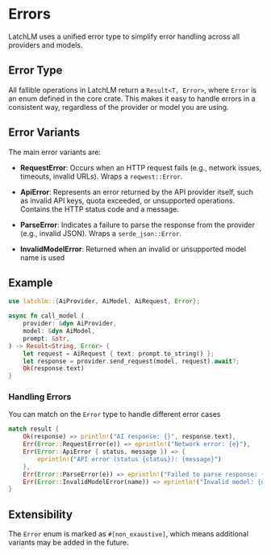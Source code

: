 # Errors

LatchLM uses a unified error type to simplify error handling across all providers and models.

## Error Type

All fallible operations in LatchLM return a `Result<T, Error>`, where `Error` is an enum defined in the core crate. This makes it easy to handle errors in a consistent way, regardless of the provider or model you are using.

## Error Variants

The main error variants are:

- **RequestError**:
  Occurs when an HTTP request fails (e.g., network issues, timeouts, invalid URLs).
  Wraps a `reqwest::Error`.

- **ApiError**:
  Represents an error returned by the API provider itself, such as invalid API keys, quota exceeded, or unsupported operations.
  Contains the HTTP status code and a message.

- **ParseError**:
  Indicates a failure to parse the response from the provider (e.g., invalid JSON).
  Wraps a `serde_json::Error`.

- **InvalidModelError**:
  Returned when an invalid or unsupported model name is used

## Example
```rust
use latchlm::{AiProvider, AiModel, AiRequest, Error};

async fn call_model (
    provider: &dyn AiProvider,
    model: &dyn AiModel,
    prompt: &str,
) -> Result<String, Error> {
    let request = AiRequest { text: prompt.to_string() };
    let response = provider.send_request(model, request).await?;
    Ok(response.text)
}
```
### Handling Errors
You can match on the `Error` type to handle different error cases
```rust
match result {
    Ok(response) => println!("AI response: {}", response.text),
    Err(Error::RequestError(e)) => eprintln!("Network error: {e}"),
    Err(Error::ApiError { status, message }) => {
        eprintln!("API error (status {status}): {message}")
    },
    Err(Error::ParseError(e)) => eprintln!("Failed to parse response: {e}"),
    Err(Error::InvalidModelError(name)) => eprintln!("Invalid model: {name}"),
}
```

## Extensibility
The `Error` enum is marked as `#[non_exaustive]`, which means additional variants may be added in the future.
